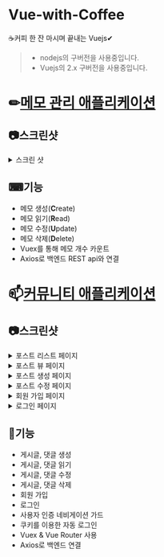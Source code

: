 # Vue-with-Coffee

☕커피 한 잔 마시며 끝내는 Vuejs✔

> - nodejs의 구버전을 사용중입니다.
> - Vuejs의 2.x 구버전을 사용중입니다.

# ✏[메모 관리 애플리케이션](https://github.com/CaesiumY/Vue-with-Coffee/tree/master/memoApp)

## 📷스크린샷

<details>
<summary>스크린 샷</summary>
<img src="./screenshots/memo-app.png"></img>
</details>

## ⌨기능

- 메모 생성(**C**reate)
- 메모 읽기(**R**ead)
- 메모 수정(**U**pdate)
- 메모 삭제(**D**elete)
- Vuex를 통해 메모 개수 카운트
- Axios로 백엔드 REST api와 연결

# 📫[커뮤니티 애플리케이션](https://github.com/CaesiumY/Vue-with-Coffee/tree/master/boardApp)

## 📷스크린샷

<details>
<summary>포스트 리스트 페이지</summary>
<img src="./screenshots/PostListPage.png"></img>
</details>
<details>
<summary>포스트 뷰 페이지</summary>
<img src="./screenshots/PostViewPage.png"></img>
</details>
<details>
<summary>포스트 생성 페이지</summary>
<img src="./screenshots/PostCreatePage.png"></img>
</details>
<details>
<summary>포스트 수정 페이지</summary>
<img src="./screenshots/PostEditPage.png"></img>
</details>
<details>
<summary>회원 가입 페이지</summary>
<img src="./screenshots/Signup.png"></img>
</details>
<details>
<summary>로그인 페이지</summary>
<img src="./screenshots/Signin.png"></img>
</details>

## 🎹기능

- 게시글, 댓글 생성
- 게시글, 댓글 읽기
- 게시글, 댓글 수정
- 게시글, 댓글 삭제
- 회원 가입
- 로그인
- 사용자 인증 네비게이션 가드
- 쿠키를 이용한 자동 로그인
- Vuex & Vue Router 사용
- Axios로 백엔드 연결
